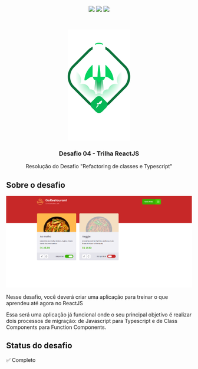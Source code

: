 <p align="center">
  <img src='https://img.shields.io/github/languages/top/vitorpedeo/desafio-conceitos-react?color=blue&style=flat' />
  <img src='https://img.shields.io/github/languages/count/vitorpedeo/desafio-conceitos-react?style=flat' />
  <img src='https://img.shields.io/github/languages/code-size/vitorpedeo/desafio-conceitos-react?style=flat' />    
</p>
<br/>
<p align="center">
  <img src='.github/ignite.png' />
</p>

<h3 align="center">
  Desafio 04 - Trilha ReactJS
</h2>
<p align="center">
	Resolução do Desafio "Refactoring de classes e Typescript"
</p>

## Sobre o desafio

<p align="center">
  <img src=".github/app.png" />
</p>

Nesse desafio, você deverá criar uma aplicação para treinar o que aprendeu até agora no ReactJS

Essa será uma aplicação já funcional onde o seu principal objetivo é realizar dois processos de migração: de Javascript para Typescript e de Class Components para Function Components.

## Status do desafio

✅ Completo